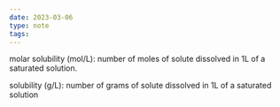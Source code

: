 ```yaml
---
date: 2023-03-06
type: note
tags:
---
```


molar solubility (mol/L): number of moles of solute dissolved in 1L of a saturated solution.

solubility (g/L): number of grams of solute dissolved in 1L of a saturated solution

